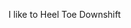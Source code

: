 I like to Heel Toe Downshift
 
<!---
HauseMasterZ/HauseMasterZ is a ✨ special ✨ repository because its `README.md` (this file) appears on your GitHub profile.
You can click the Preview link to take a look at your changes.
--->
